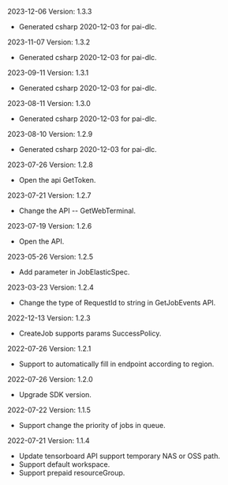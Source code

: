 2023-12-06 Version: 1.3.3
- Generated csharp 2020-12-03 for pai-dlc.

2023-11-07 Version: 1.3.2
- Generated csharp 2020-12-03 for pai-dlc.

2023-09-11 Version: 1.3.1
- Generated csharp 2020-12-03 for pai-dlc.

2023-08-11 Version: 1.3.0
- Generated csharp 2020-12-03 for pai-dlc.

2023-08-10 Version: 1.2.9
- Generated csharp 2020-12-03 for pai-dlc.

2023-07-26 Version: 1.2.8
- Open the api GetToken.

2023-07-21 Version: 1.2.7
- Change the API -- GetWebTerminal.

2023-07-19 Version: 1.2.6
- Open the API.

2023-05-26 Version: 1.2.5
- Add parameter in JobElasticSpec.

2023-03-23 Version: 1.2.4
- Change the type of RequestId to string in GetJobEvents API.

2022-12-13 Version: 1.2.3
- CreateJob supports params SuccessPolicy.

2022-07-26 Version: 1.2.1
- Support to automatically fill in endpoint according to region.

2022-07-26 Version: 1.2.0
- Upgrade SDK version.

2022-07-22 Version: 1.1.5
- Support change the priority of jobs in queue.

2022-07-21 Version: 1.1.4
- Update tensorboard API support temporary NAS or OSS path.
- Support default workspace.
- Support prepaid resourceGroup.

